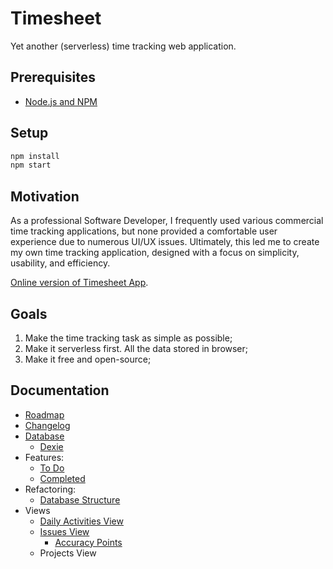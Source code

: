 # Timesheet

Yet another (serverless) time tracking web application.

## Prerequisites

* [Node.js and NPM](https://nodejs.org/en)

## Setup

```bash
npm install
npm start
```

## Motivation 

As a professional Software Developer, I frequently used various commercial time tracking applications, but none provided a comfortable user experience due to numerous UI/UX issues. Ultimately, this led me to create my own time tracking application, designed with a focus on simplicity, usability, and efficiency.

[Online version of Timesheet App](https://time.e-dreams.lv/).

## Goals

1. Make the time tracking task as simple as possible;
2. Make it serverless first. All the data stored in browser;
3. Make it free and open-source;

## Documentation

* [Roadmap](/docs/roadmap.md)
* [Changelog](./docs/changelog.md)
* [Database](./docs/database.md)
  * [Dexie](./docs/dexie.md)
* Features:
  * [To Do](./docs/todo.md)
  * [Completed](./docs/completed.md)
* Refactoring:
  * [Database Structure](./docs/refactoring/database_structure.md)
* Views
  * [Daily Activities View](./docs/views/daily_activity.md)
  * [Issues View](./docs/views/issues.md)
    * [Accuracy Points](./docs/accuracy_points.md)
  * Projects View
